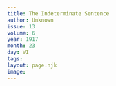 ```yaml
---
title: The Indeterminate Sentence
author: Unknown
issue: 13
volume: 6
year: 1917
month: 23
day: VI
tags:
layout: page.njk
image:
---
```



